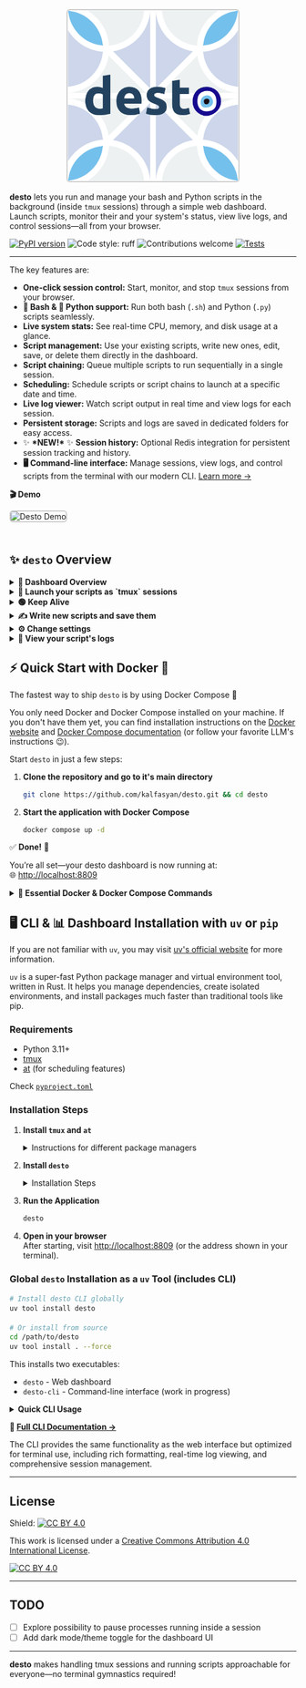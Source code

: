 <p align="center">
  <img src="images/logo.png" alt="desto Logo" title="desto Logo" width="300" style="border:2px solid #ccc; border-radius:6px;"/>  
</p>  


**desto** lets you run and manage your bash and Python scripts in the background (inside `tmux` sessions) through a simple web dashboard. Launch scripts, monitor their and your system's status, view live logs, and control sessions—all from your browser.  

[![PyPI version](https://badge.fury.io/py/desto.svg)](https://badge.fury.io/py/desto) ![Code style: ruff](https://img.shields.io/badge/code%20style-ruff-blueviolet) ![Contributions welcome](https://img.shields.io/badge/contributions-welcome-brightgreen.svg?style=flat) [![Tests](https://github.com/kalfasyan/desto/actions/workflows/ci.yml/badge.svg)](https://github.com/kalfasyan/desto/actions/workflows/ci.yml)

---

The key features are:  

- **One-click session control:** Start, monitor, and stop `tmux` sessions from your browser.
- **🐚 Bash & 🐍 Python support:** Run both bash (`.sh`) and Python (`.py`) scripts seamlessly.
- **Live system stats:** See real-time CPU, memory, and disk usage at a glance.
- **Script management:** Use your existing scripts, write new ones, edit, save, or delete them directly in the dashboard.
- **Script chaining:** Queue multiple scripts to run sequentially in a single session.
- **Scheduling:** Schedule scripts or script chains to launch at a specific date and time.
- **Live log viewer:** Watch script output in real time and view logs for each session.
- **Persistent storage:** Scripts and logs are saved in dedicated folders for easy access.
- ✨ **\*NEW!\*** ✨ **Session history:** Optional Redis integration for persistent session tracking and history.
- **🖥️ Command-line interface:** Manage sessions, view logs, and control scripts from the terminal with our modern CLI. [Learn more →](src/desto/cli/README.md)
  
  
  
<strong>🎬 Demo</strong>

<img src="images/desto_demo.gif" alt="Desto Demo" title="Desto in Action" width="700" style="border:2px solid #ccc; border-radius:6px; margin-bottom:24px;"/>

## ✨ `desto` Overview

<div align="left">

<details>
<summary><strong>👀 Dashboard Overview</strong></summary>

<img src="images/dashboard.png" alt="Dashboard Screenshot" title="Desto Dashboard" width="700" style="border:2px solid #ccc; border-radius:6px; margin-bottom:24px;"/>

</details>  
      
<details>
<summary><strong>🚀 Launch your scripts as `tmux` sessions</strong></summary>

When you start `desto`, it creates `desto_scripts/` and `desto_logs/` folders in your current directory. Want to use your own locations? Just change these in the settings, or set the `DESTO_SCRIPTS_DIR` and `DESTO_LOGS_DIR` environment variables.

Your scripts show up automatically—no setup needed. Both `.sh` (bash) and `.py` (Python) scripts are supported with automatic detection and appropriate execution. Ready to launch? Just:

1. Name your `tmux` session
2. Select one of your scripts
3. (OPTIONAL) edit and save your changes
4. Click "Launch"! 🎬

<img src="images/launch_script.png" alt="Custom Template" title="Launch Script" width="300" style="border:2px solid #ccc; border-radius:6px;"/>
</details>

<details>
<summary><strong>🟢 Keep Alive</strong></summary>

🟢 **Keep Alive**: Want your session to stay open after your script finishes? Just toggle the switch. This adds `tail -f /dev/null` at the end, so you can keep the session active and continue viewing logs, even after your script completes.
</details>

<details>
<summary><strong>✍️ Write new scripts and save them</strong></summary>

If you want to compose a new script, you can do it right here, or simply just paste the output of your favorite LLM :) Choose between bash and Python templates with syntax highlighting and smart defaults.

<img src="images/write_new_script.png" alt="Custom Template" title="Write New" width="300" style="border:2px solid #ccc; border-radius:6px;"/>

</details>
  
<details>
<summary><strong>⚙️ Change settings</strong></summary>

More settings to be added! 

<img src="images/settings.png" alt="Custom Template" title="Change Settings" width="300" style="border:2px solid #ccc; border-radius:6px;"/>
</details>
  
<details>
<summary><strong>📜 View your script's logs</strong></summary>

<img src="images/view_logs.png" alt="Custom Template" title="View Logs" width="300" style="border:2px solid #ccc; border-radius:6px;"/>

</details>

</div>  

## ⚡ Quick Start with Docker 🐳  

The fastest way to ship `desto` is by using Docker Compose 🚢  

You only need Docker and Docker Compose installed on your machine. If you don't have them yet, you can find installation instructions on the [Docker website](https://docs.docker.com/get-docker/) and [Docker Compose documentation](https://docs.docker.com/compose/install/) (or follow your favorite LLM's instructions 😉).  

Start `desto` in just a few steps: 

1. **Clone the repository and go to it's main directory**
    ```bash
    git clone https://github.com/kalfasyan/desto.git && cd desto
    ```

2. **Start the application with Docker Compose**
    ```bash
    docker compose up -d
    ```

✅ **Done!** 🎉  

You’re all set—your desto dashboard is now running at:  
🌐 [http://localhost:8809](http://localhost:8809)


<details>
<summary><strong>🚀 Essential Docker & Docker Compose Commands</strong></summary>

```bash
# Start the app in background (Docker Compose)
docker compose up -d
```

```bash
# View logs (Docker Compose)
docker compose logs -f
```

```bash
# Stop and remove services (Docker Compose)
docker compose down
```

```bash
# Rebuild and start (Docker Compose)
docker compose up -d --build
```

```bash
# Run the container directly (plain Docker)
docker run -d -p 8809:8809 \
  -v $PWD/desto_scripts:/app/desto_scripts \
  -v $PWD/desto_logs:/app/desto_logs \
  --name desto-dashboard \
  desto:latest
```

```bash
# View logs (plain Docker)
docker logs -f desto-dashboard
```

```bash
# Stop and remove the container (plain Docker)
docker stop desto-dashboard && docker rm desto-dashboard
```
</details>

## 🖥️ CLI & 📊 Dashboard Installation with `uv` or `pip`  

If you are not familiar with `uv`, you may visit [uv's official website](https://docs.astral.sh/uv/getting-started/installation/) for more information.

`uv` is a super-fast Python package manager and virtual environment tool, written in Rust. It helps you manage dependencies, create isolated environments, and install packages much faster than traditional tools like pip.  

### Requirements

- Python 3.11+
- [tmux](https://github.com/tmux/tmux)
- [at](https://en.wikipedia.org/wiki/At_(command)) (for scheduling features)
  
Check [`pyproject.toml`](pyproject.toml)

### Installation Steps

1. **Install `tmux` and `at`**  
   <details>
   <summary>Instructions for different package managers</summary>

   - **Debian/Ubuntu**  
     ```bash
     sudo apt install tmux at
     ```
   - **Almalinux/Fedora**  
     ```bash
     sudo dnf install tmux at
     ```
   - **Arch Linux**  
     ```bash
     sudo pacman -S tmux at
     ```
   
   **Note:** The `at` package is required for scheduling features. If you don't plan to use script scheduling, you can skip installing `at`.
   </details>

2. **Install `desto`**  
   <details>
   <summary>Installation Steps</summary>

    - (Recommended) With [uv](https://github.com/astral-sh/uv), simply run:
      ```bash
      uv add desto
      ```
      This will install desto in your project ✅  
      Or if you don't have a project yet, you can set up everything with [`uv`](https://docs.astral.sh/uv/getting-started/installation/):

      1. [Install `uv`](https://docs.astral.sh/uv/getting-started/installation/) by following the instructions on the official site.
      2. Create and set up your project:

          ```bash
          mkdir myproject && cd myproject
          uv init
          uv venv
          source .venv/bin/activate
          uv add desto
          ```
          Done!
    - With pip:
      ```bash
      pip install desto
      ```
    </details>

3. **Run the Application**  
   ```bash
   desto
   ```

4. **Open in your browser**  
   After starting, visit [http://localhost:8809](http://localhost:8809) (or the address shown in your terminal).

### Global `desto` Installation as a `uv` Tool (includes CLI)

```bash
# Install desto CLI globally
uv tool install desto

# Or install from source
cd /path/to/desto
uv tool install . --force
```

This installs two executables:
- `desto` - Web dashboard  
- `desto-cli` - Command-line interface (work in progress)

<details>
<summary><strong>Quick CLI Usage</strong></summary>


```bash
# Check system status
desto-cli doctor
```

```bash
# List all sessions
desto-cli sessions list
```

```bash
# Start a new session
desto-cli sessions start "my-task" "python my_script.py"
```

```bash
# View session logs
desto-cli sessions logs "my-task"
```

```bash
# Kill a session
desto-cli sessions kill "my-task"
```

```bash
# List all scripts
desto-cli scripts list
```

```bash
# Create new script
desto-cli scripts create "my_script" --type python
```

```bash
# Edit script in $EDITOR
desto-cli scripts edit "my_script"
```

```bash
# Run script in tmux session
desto-cli scripts run "my_script"
```

```bash
# Run script directly
desto-cli scripts run "my_script" --direct
```

</details>

**📖 [Full CLI Documentation →](src/desto/cli/README.md)**

The CLI provides the same functionality as the web interface but optimized for terminal use, including rich formatting, real-time log viewing, and comprehensive session management.


---

## License

Shield: [![CC BY 4.0][cc-by-shield]][cc-by]

This work is licensed under a
[Creative Commons Attribution 4.0 International License][cc-by].

[![CC BY 4.0][cc-by-image]][cc-by]

[cc-by]: http://creativecommons.org/licenses/by/4.0/
[cc-by-image]: https://i.creativecommons.org/l/by/4.0/88x31.png
[cc-by-shield]: https://img.shields.io/badge/License-CC%20BY%204.0-lightgrey.svg

---

## TODO

- [ ] Explore possibility to pause processes running inside a session
- [ ] Add dark mode/theme toggle for the dashboard UI

---

**desto** makes handling tmux sessions and running scripts approachable for everyone—no terminal gymnastics required!
